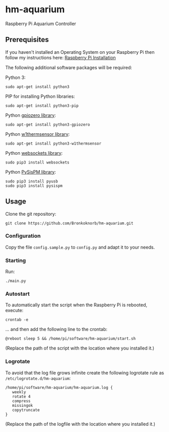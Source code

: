 # hm-aquarium
Raspberry Pi Aquarium Controller

## Prerequisites

If you haven't installed an Operating System on your Raspberry Pi then follow my instructions here: [Raspberry Pi Installation](https://github.com/oh-balcony/oh-balcony.github.io/wiki/Raspberry-Pi-Installation)

The following additional software packages will be required:

Python 3:

    sudo apt-get install python3

PIP for installing Python libraries:

    sudo apt-get install python3-pip

Python [gpiozero library](http://gpiozero.readthedocs.io):

    sudo apt-get install python3-gpiozero

Python [w1thermsensor library](https://github.com/timofurrer/w1thermsensor/):

    sudo apt-get install python3-w1thermsensor

Python [websockets library](https://websockets.readthedocs.io/):

    sudo pip3 install websockets
    
Python [PySisPM library](https://github.com/xypron/pysispm):

    sudo pip3 install pyusb
    sudo pip3 install pysispm

## Usage

Clone the git repository:

    git clone https://github.com/Bronkoknorb/hm-aquarium.git

### Configuration

Copy the file `config.sample.py` to `config.py` and adapt it to your needs.

### Starting

Run:

    ./main.py

### Autostart

To automatically start the script when the Raspberry Pi is rebooted, execute:

    crontab -e

... and then add the following line to the crontab:

    @reboot sleep 5 && /home/pi/software/hm-aquarium/start.sh

(Replace the path of the script with the location where you installed it.)

### Logrotate

To avoid that the log file grows infinite create the following logrotate rule as `/etc/logrotate.d/hm-aquarium`:

```
/home/pi/software/hm-aquarium/hm-aquarium.log {
   weekly
   rotate 4
   compress
   missingok
   copytruncate
}
```
(Replace the path of the logfile with the location where you installed it.)
